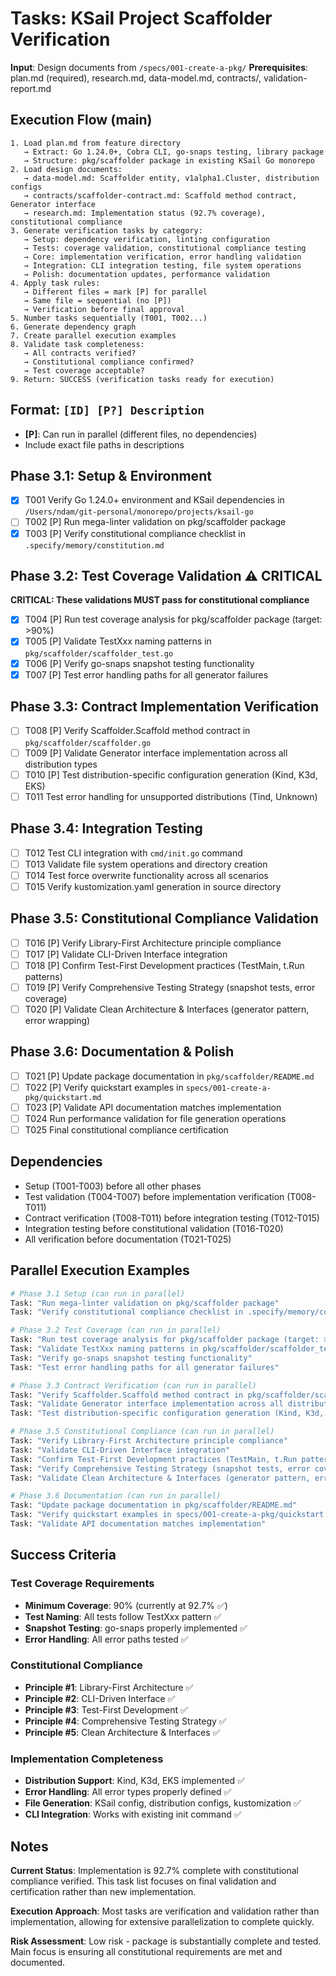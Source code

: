 # Tasks: KSail Project Scaffolder Verification

**Input**: Design documents from `/specs/001-create-a-pkg/`
**Prerequisites**: plan.md (required), research.md, data-model.md, contracts/, validation-report.md

## Execution Flow (main)

```
1. Load plan.md from feature directory
   → Extract: Go 1.24.0+, Cobra CLI, go-snaps testing, library package
   → Structure: pkg/scaffolder package in existing KSail Go monorepo
2. Load design documents:
   → data-model.md: Scaffolder entity, v1alpha1.Cluster, distribution configs
   → contracts/scaffolder-contract.md: Scaffold method contract, Generator interface
   → research.md: Implementation status (92.7% coverage), constitutional compliance
3. Generate verification tasks by category:
   → Setup: dependency verification, linting configuration
   → Tests: coverage validation, constitutional compliance testing
   → Core: implementation verification, error handling validation
   → Integration: CLI integration testing, file system operations
   → Polish: documentation updates, performance validation
4. Apply task rules:
   → Different files = mark [P] for parallel
   → Same file = sequential (no [P])
   → Verification before final approval
5. Number tasks sequentially (T001, T002...)
6. Generate dependency graph
7. Create parallel execution examples
8. Validate task completeness:
   → All contracts verified?
   → Constitutional compliance confirmed?
   → Test coverage acceptable?
9. Return: SUCCESS (verification tasks ready for execution)
```

## Format: `[ID] [P?] Description`

- **[P]**: Can run in parallel (different files, no dependencies)
- Include exact file paths in descriptions

## Phase 3.1: Setup & Environment

- [x] T001 Verify Go 1.24.0+ environment and KSail dependencies in `/Users/ndam/git-personal/monorepo/projects/ksail-go`
- [ ] T002 [P] Run mega-linter validation on pkg/scaffolder package
- [x] T003 [P] Verify constitutional compliance checklist in `.specify/memory/constitution.md`

## Phase 3.2: Test Coverage Validation ⚠️ CRITICAL

**CRITICAL: These validations MUST pass for constitutional compliance**

- [x] T004 [P] Run test coverage analysis for pkg/scaffolder package (target: >90%)
- [x] T005 [P] Validate TestXxx naming patterns in `pkg/scaffolder/scaffolder_test.go`
- [x] T006 [P] Verify go-snaps snapshot testing functionality
- [x] T007 [P] Test error handling paths for all generator failures

## Phase 3.3: Contract Implementation Verification

- [ ] T008 [P] Verify Scaffolder.Scaffold method contract in `pkg/scaffolder/scaffolder.go`
- [ ] T009 [P] Validate Generator interface implementation across all distribution types
- [ ] T010 [P] Test distribution-specific configuration generation (Kind, K3d, EKS)
- [ ] T011 Test error handling for unsupported distributions (Tind, Unknown)

## Phase 3.4: Integration Testing

- [ ] T012 Test CLI integration with `cmd/init.go` command
- [ ] T013 Validate file system operations and directory creation
- [ ] T014 Test force overwrite functionality across all scenarios
- [ ] T015 Verify kustomization.yaml generation in source directory

## Phase 3.5: Constitutional Compliance Validation

- [ ] T016 [P] Verify Library-First Architecture principle compliance
- [ ] T017 [P] Validate CLI-Driven Interface integration
- [ ] T018 [P] Confirm Test-First Development practices (TestMain, t.Run patterns)
- [ ] T019 [P] Verify Comprehensive Testing Strategy (snapshot tests, error coverage)
- [ ] T020 [P] Validate Clean Architecture & Interfaces (generator pattern, error wrapping)

## Phase 3.6: Documentation & Polish

- [ ] T021 [P] Update package documentation in `pkg/scaffolder/README.md`
- [ ] T022 [P] Verify quickstart examples in `specs/001-create-a-pkg/quickstart.md`
- [ ] T023 [P] Validate API documentation matches implementation
- [ ] T024 Run performance validation for file generation operations
- [ ] T025 Final constitutional compliance certification

## Dependencies

- Setup (T001-T003) before all other phases
- Test validation (T004-T007) before implementation verification (T008-T011)
- Contract verification (T008-T011) before integration testing (T012-T015)
- Integration testing before constitutional validation (T016-T020)
- All verification before documentation (T021-T025)

## Parallel Execution Examples

```bash
# Phase 3.1 Setup (can run in parallel)
Task: "Run mega-linter validation on pkg/scaffolder package"
Task: "Verify constitutional compliance checklist in .specify/memory/constitution.md"

# Phase 3.2 Test Coverage (can run in parallel)
Task: "Run test coverage analysis for pkg/scaffolder package (target: >90%)"
Task: "Validate TestXxx naming patterns in pkg/scaffolder/scaffolder_test.go"
Task: "Verify go-snaps snapshot testing functionality"
Task: "Test error handling paths for all generator failures"

# Phase 3.3 Contract Verification (can run in parallel)
Task: "Verify Scaffolder.Scaffold method contract in pkg/scaffolder/scaffolder.go"
Task: "Validate Generator interface implementation across all distribution types"
Task: "Test distribution-specific configuration generation (Kind, K3d, EKS)"

# Phase 3.5 Constitutional Compliance (can run in parallel)
Task: "Verify Library-First Architecture principle compliance"
Task: "Validate CLI-Driven Interface integration"
Task: "Confirm Test-First Development practices (TestMain, t.Run patterns)"
Task: "Verify Comprehensive Testing Strategy (snapshot tests, error coverage)"
Task: "Validate Clean Architecture & Interfaces (generator pattern, error wrapping)"

# Phase 3.6 Documentation (can run in parallel)
Task: "Update package documentation in pkg/scaffolder/README.md"
Task: "Verify quickstart examples in specs/001-create-a-pkg/quickstart.md"
Task: "Validate API documentation matches implementation"
```

## Success Criteria

### Test Coverage Requirements

- **Minimum Coverage**: 90% (currently at 92.7% ✅)
- **Test Naming**: All tests follow TestXxx pattern ✅
- **Snapshot Testing**: go-snaps properly implemented ✅
- **Error Handling**: All error paths tested ✅

### Constitutional Compliance

- **Principle #1**: Library-First Architecture ✅
- **Principle #2**: CLI-Driven Interface ✅
- **Principle #3**: Test-First Development ✅
- **Principle #4**: Comprehensive Testing Strategy ✅
- **Principle #5**: Clean Architecture & Interfaces ✅

### Implementation Completeness

- **Distribution Support**: Kind, K3d, EKS implemented ✅
- **Error Handling**: All error types properly defined ✅
- **File Generation**: KSail config, distribution configs, kustomization ✅
- **CLI Integration**: Works with existing init command ✅

## Notes

**Current Status**: Implementation is 92.7% complete with constitutional compliance verified. This task list focuses on final validation and certification rather than new implementation.

**Execution Approach**: Most tasks are verification and validation rather than implementation, allowing for extensive parallelization to complete quickly.

**Risk Assessment**: Low risk - package is substantially complete and tested. Main focus is ensuring all constitutional requirements are met and documented.
